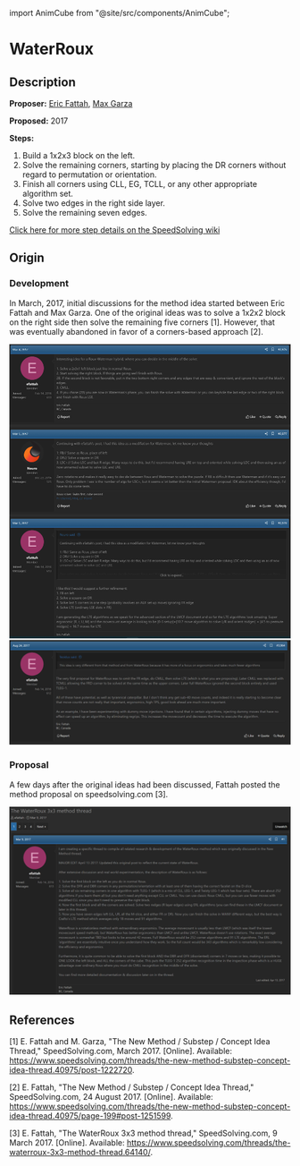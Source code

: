 import AnimCube from "@site/src/components/AnimCube";

# WaterRoux

<AnimCube params="config=../../ExhibitConfig.txt&facelets=ydydydydywwwdwdwdwbbbdbdbdbgdgdgdgggodooooooordrdrdrdr" width="400px" height="400px" />

## Description

**Proposer:** [Eric Fattah](CubingContributors/MethodDevelopers.md#fattah-eric), [Max Garza](CubingContributors/MethodDevelopers.md#garza-max-neuro)


**Proposed:** 2017

**Steps:**

1. Build a 1x2x3 block on the left.
2. Solve the remaining corners, starting by placing the DR corners without regard to permutation or orientation.
3. Finish all corners using CLL, EG, TCLL, or any other appropriate algorithm set.
4. Solve two edges in the right side layer.
5. Solve the remaining seven edges.

[Click here for more step details on the SpeedSolving wiki](https://www.speedsolving.com/wiki/index.php/WaterRoux)

## Origin

### Development

In March, 2017, initial discussions for the method idea started between Eric Fattah and Max Garza. One of the original ideas was to solve a 1x2x2 block on the right side then solve the remaining five corners [1]. However, that was eventually abandoned in favor of a corners-based approach [2].

![](img/WaterRoux/Origin.png)
![](img/WaterRoux/Update.png)

### Proposal

A few days after the original ideas had been discussed, Fattah posted the method proposal on speedsolving.com [3].

![](img/WaterRoux/Proposal.png)

## References

[1] E. Fattah and M. Garza, "The New Method / Substep / Concept Idea Thread," SpeedSolving.com, March 2017. [Online]. Available: https://www.speedsolving.com/threads/the-new-method-substep-concept-idea-thread.40975/post-1222720.

[2] E. Fattah, "The New Method / Substep / Concept Idea Thread," SpeedSolving.com, 24 August 2017. [Online]. Available: https://www.speedsolving.com/threads/the-new-method-substep-concept-idea-thread.40975/page-199#post-1251599.

[3] E. Fattah, "The WaterRoux 3x3 method thread," SpeedSolving.com, 9 March 2017. [Online]. Available: https://www.speedsolving.com/threads/the-waterroux-3x3-method-thread.64140/.